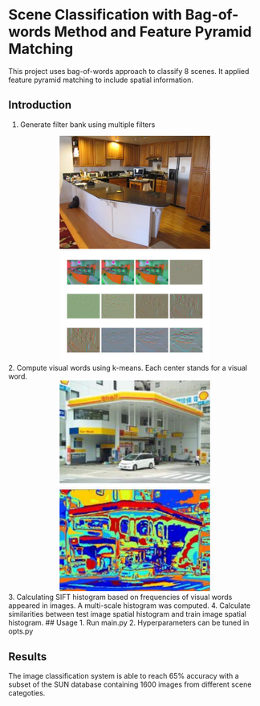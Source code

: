 # Scene Classification with Bag-of-words Method and Feature Pyramid Matching
This project uses bag-of-words approach to classify 8 scenes. It applied feature pyramid matching to include spatial information. 
## Introduction
1. Generate filter bank using multiple filters
<div align="center">
  <img src="Results/Kitchen.jpg" width="300"/>
  <img src="Results/Filter_response.png" width="300"/>
</div>
2. Compute visual words using k-means. Each center stands for a visual word.
<div align="center">
  <img src="Results/Visual_words.jpg" width="300"/>
</div>
3. Calculating SIFT histogram based on frequencies of visual words appeared in images. A multi-scale histogram was computed. 
4. Calculate similarities between test image spatial histogram and train image spatial histogram.
## Usage
1. Run main.py
2. Hyperparameters can be tuned in opts.py

## Results
The image classification system is able to reach 65% accuracy with a subset of the SUN database containing 1600 images from different scene categoties.
